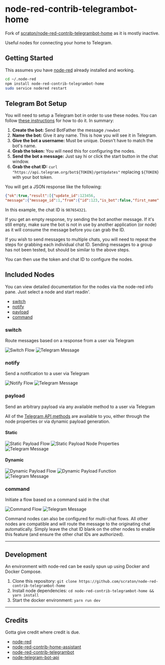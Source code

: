 node-red-contrib-telegrambot-home
=====================================

Fork of [scraton/node-red-contrib-telegrambot-home](https://github.com/scraton/node-red-contrib-telegrambot-home) as it is mostly inactive.

Useful nodes for connecting your home to Telegram.

## Getting Started

This assumes you have [node-red](http://nodered.org/) already installed and working.

```bash
cd ~/.node-red
npm install node-red-contrib-telegrambot-home
sudo service nodered restart
```

## Telegram Bot Setup

You will need to setup a Telegram bot in order to use these nodes. You can follow [these instructions](https://core.telegram.org/bots#6-botfather) for how to do it. In summary:

1. **Create the bot:** Send BotFather the message `/newbot`
1. **Name the bot:** Give it any name. This is how you will see it in Telegram.
1. **Give the bot a username:** Must be unique. Doesn't have to match the bot's name.
1. **Grab the token:** You will need this for configuring the nodes.
1. **Send the bot a message:** Just say hi or click the start button in the chat window.
1. **Grab the chat ID:** `curl "https://api.telegram.org/bot${TOKEN}/getUpdates"` replacing `${TOKEN}` with your bot token.

You will get a JSON response like the following:

```json
{"ok":true,"result":[{"update_id":123456,
"message":{"message_id":1,"from":{"id":123,"is_bot":false,"first_name":"Your","last_name":"Name","language_code":"en-US"},"chat":{"id":987654321,"first_name":"Your","last_name":"Name","type":"private"},"date":12345678,"text":"/start"}}]}
```

In this example, the chat ID is `987654321`.

If you get an empty response, try sending the bot another message. If it's still empty, make sure the bot is not in use by another application (or node) as it will consume the message before you can grab the ID.

If you wish to send messages to multiple chats, you will need to repeat the steps for grabbing each individual chat ID. Sending messages to a group has not been tested, but should be similar to the above steps.

You can then use the token and chat ID to configure the nodes.

## Included Nodes

You can view detailed documentation for the nodes via the node-red info pane. Just select a node and start readin'.

* [switch](#switch)
* [notify](#notify)
* [payload](#payload)
* [command](#command)

### switch

Route messages based on a response from a user via Telegram

![](images/TelegramSwitchFlow.png?raw=true "Switch Flow")
![](images/TelegramSwitchBotMessage.png?raw=true "Telegram Message")

### notify

Send a notification to a user via Telegram

![](images/TelegramNotifyFlow.png?raw=true "Notify Flow")
![](images/TelegramNotifyBotMessage.png?raw=true "Telegram Message")

### payload

Send an arbitrary payload via any available method to a user via Telegram

All of the [Telegram API methods](https://core.telegram.org/bots/api#available-methods) are available to you, either through the node properties or via dynamic payload generation.

#### Static

![](images/TelegramStaticPayloadFlow.png?raw=true "Static Payload Flow")
![](images/TelegramStaticPayloadNode.png?raw=true "Static Payload Node Properties")
![](images/TelegramStaticPayloadBotMessage.png?raw=true "Telegram Message")

#### Dynamic

![](images/TelegramDynamicPayloadFlow.png?raw=true "Dynamic Payload Flow")
![](images/TelegramDynamicPayloadNode.png?raw=true "Dynamic Payload Function")
![](images/TelegramDynamicPayloadBotMessage.png?raw=true "Telegram Message")

### command

Initiate a flow based on a command said in the chat

![](images/TelegramCommandFlow.png?raw=true "Command Flow")
![](images/TelegramCommandBotMessage.png?raw=true "Telegram Message")

Command nodes can also be configured for multi-chat flows. All other nodes are compatible and will route the message to the originating chat automatically. Simply leave the chat ID blank on the other nodes to enable this feature (and ensure the other chat IDs are authorized).

---
## Development

An environment with node-red can be easily spun up using Docker and Docker Compose.

1. Clone this repository:        `git clone https://github.com/scraton/node-red-contrib-telegrambot-home`
1. Install node dependencies:    `cd node-red-contrib-telegrambot-home && yarn install`
1. Start the docker environment: `yarn run dev`

---
## Credits

Gotta give credit where credit is due.

* [node-red](https://github.com/node-red/node-red)
* [node-red-contrib-home-assistant](https://github.com/AYapejian/node-red-contrib-home-assistant)
* [node-red-contrib-telegrambot](https://github.com/windkh/node-red-contrib-telegrambot)
* [node-telegram-bot-api](https://github.com/yagop/node-telegram-bot-api)
